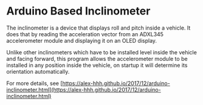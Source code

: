 # Arduino Based Inclinometer

The inclinometer is a device that displays roll and pitch inside a vehicle.
It does that by reading the acceleration vector from an ADXL345 accelerometer
module and displaying it on an OLED display.

Unlike other inclinometers which have to be installed level inside the vehicle
and facing forward, this program allows the accelerometer module to be
installed in any position inside the vehicle, on startup it will determine its
orientation automatically.

For more details, see
[https://alex-hhh.github.io/2017/12/arduino-inclinometer.html](https://alex-hhh.github.io/2017/12/arduino-inclinometer.html)


